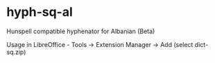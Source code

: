 # hyph-sq-al
Hunspell compatible hyphenator for Albanian (Beta)

Usage in LibreOffice - Tools -> Extension Manager -> Add (select dict-sq.zip)
